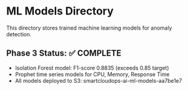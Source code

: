 # ML Models Directory

This directory stores trained machine learning models for anomaly detection.

## Phase 3 Status: ✅ COMPLETE
- Isolation Forest model: F1-score 0.8835 (exceeds 0.85 target)
- Prophet time series models for CPU, Memory, Response Time
- All models deployed to S3: smartcloudops-ai-ml-models-aa7be1e7
